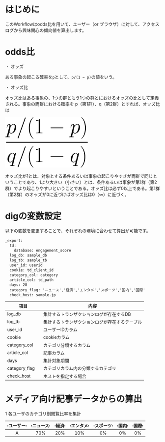 # はじめに

このWorkflowはodds比を用いて、ユーザー（or ブラウザ）に対して、アクセスログから興味関心の傾向値を算出します。
  
# odds比
   
・ オッズ
  
ある事象の起こる確率を`p`として、`p/(1 − p)`の値をいう。
  
・ オッズ比
  
オッズ比はある事象の、1つの群ともう1つの群とにおけるオッズの比として定義される。事象の両群における確率を p（第1群）、q（第2群）とすれば、オッズ比は
  
![odds](https://github.com/tsukaharakazuki/image/blob/master/oddsratio.png?raw=true "odds")
  
オッズ比が1とは、対象とする条件あるいは事象の起こりやすさが両群で同じということであり、1より大きい（小さい）とは、条件あるいは事象が第1群（第2群）でより起こりやすいということである。オッズ比は必ず0以上である。第1群（第2群）のオッズが0に近づけばオッズ比は0（∞）に近づく。
  
# digの変数設定
  
以下の変数を変更することで、それぞれの環境に合わせて算出が可能です。
  
```
_export:
  td:
    database: engagement_score
  log_db: sample_db
  log_tb: sample_tb
  user_id: userid
  cookie: td_client_id
  category_col: category
  article_col: td_path
  days: 28
  category_flag: 'ニュース','経済','エンタメ','スポーツ','国内','国際'
  check_host: sample.jp
```
  
|項目           |内容                               |
|--------------|-----------------------------------|
|log_db        |集計するトランザクションログが存在するDB    |
|log_tb        |集計するトランザクションログが存在するテーブル|
|user_id       |ユーザーIDカラム                      |
|cookie 　　　  |cookieカラム                         |
|category_col  |カテゴリ分類するカラム                   |
|article_col　 |記事カラム                           |
|days　　　　   |集計対象期間                         |
|category_flag　|カテゴリカラム内の分類するカテゴリ         |
|check_host　  |ホストを指定する場合                   |
 
# メディア向け記事データからの算出
  
1 各ユーザのカテゴリ別閲覧比率を集計
  
|:ユーザー:|:ニュース:|:経済:|:エンタメ:|:スポーツ:|:国内:|:国際:|
|:--:|:--:|:--:|:--:|:--:|:--:|:--:|
|A|70%|20%|10%|0%|0%|0%|
